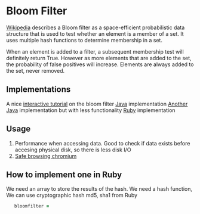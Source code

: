 # Bloom Filter

[Wikipedia][6] describes a Bloom filter as a space-efficient probabilistic data structure that is used to test whether an element is a member of a set. It uses multiple hash functions to determine membership in a set.

When an element is added to a filter, a subsequent membership test will definitely return True. However as more elements that are added to the set, the probability of false positives will increase. Elements are always added to the set, never removed.

## Implementations

A nice [interactive tutorial][1] on the bloom filter
[Java][2] implementation
[Another Java][3] implementation but with less functionality
[Ruby][4] implementation

## Usage

1. Performance when accessing data. Good to check if data exists before accesing physical disk, so there is less disk I/O 
2. [Safe browsing chromium][5]

## How to implement one in Ruby

We need an array to store the results of the hash. We need a hash function, We can use cryptographic hash md5, sha1 from Ruby

```ruby
   bloomfilter = 


```



[1]: http://billmill.org/bloomfilter-tutorial/
[2]: https://github.com/magnuss/java-bloomfilter
[3]: http://blog.locut.us/2008/01/12/a-decent-stand-alone-java-bloom-filter-implementation/
[4]: https://github.com/igrigorik/bloomfilter-rb
[5]: https://github.com/chromium/chromium/tree/c4625eefca763df86471d798ee5a4a054b4716ae/chrome/browser/safe_browsing
[6]: http://en.wikipedia.org/wiki/Bloom_filter
